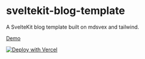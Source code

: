 # sveltekit-blog-template

A SvelteKit blog template built on mdsvex and tailwind.

[Demo](https://sveltekit-blog-template.vercel.app)

[![Deploy with Vercel](https://vercel.com/button)](https://vercel.com/new/git/external?repository-url=https%3A%2F%2Fgithub.com%2Fmattjennings%2Fsveltekit-blog-template)
